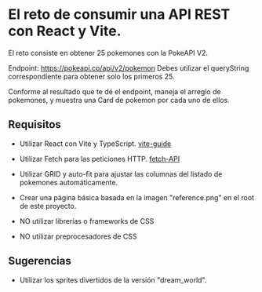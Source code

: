 # El reto de consumir una API REST con React y Vite.

El reto consiste en obtener 25 pokemones con la PokeAPI V2.

Endpoint: https://pokeapi.co/api/v2/pokemon
Debes utilizar el queryString correspondiente para obtener solo los primeros 25.

Conforme al resultado que te dé el endpoint, maneja el arreglo de pokemones, y muestra una Card de pokemon por cada uno de ellos.

## Requisitos

- Utilizar React con Vite y TypeScript. [vite-guide](https://vitejs.dev/guide/)
- Utilizar Fetch para las peticiones HTTP. [fetch-API](https://developer.mozilla.org/es/docs/Web/API/Fetch_API)
- Utilizar GRID y auto-fit para ajustar las columnas del listado de pokemones automáticamente.
- Crear una página básica basada en la imagen "reference.png" en el root de este proyecto.

- NO utilizar librerías o frameworks de CSS
- NO utilizar preprocesadores de CSS

## Sugerencias

- Utilizar los sprites divertidos de la versión "dream_world".
